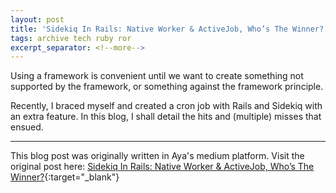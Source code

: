 ```yaml
---
layout: post
title: 'Sidekiq In Rails: Native Worker & ActiveJob, Who’s The Winner?'
tags: archive tech ruby ror
excerpt_separator: <!--more-->
---
```

Using a framework is convenient until we want to create something not supported by the framework, or something against the framework principle.

<!--more-->

Recently, I braced myself and created a cron job with Rails and Sidekiq with an extra feature. In this blog, I shall detail the hits and (multiple) misses that ensued.

----------------

This blog post was originally written in Aya's medium platform. Visit the original post here: [Sidekiq In Rails: Native Worker & ActiveJob, Who’s The Winner?](https://medium.com/gojekengineering/sidekiq-in-rails-native-worker-activejob-whos-the-winner-3a60915341d4){:target="_blank"}
